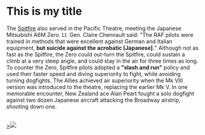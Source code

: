 <!DOCTYPE html>
<html>
  <head>
    <meta charset="utf-8">
  </head>
  <body>
    <h1>This is my title</h1>
    <p>The <a href="https://en.wikipedia.org/wiki/Supermarine_Spitfire">Spitfire</a> also served in the Pacific Theatre, meeting the Japanese Mitsubishi A6M Zero. Lt. Gen. Claire Chennault said: "The RAF pilots were trained in methods that were excellent against German and Italian equipment, <strong>but suicide against the acrobatic [Japanese].</strong>" Although not as fast as the Spitfire, the Zero could out-turn the Spitfire, could sustain a climb at a very steep angle, and could stay in the air for three times as long. To counter the Zero, Spitfire pilots adopted a <strong>"slash and run"</strong> policy and used their faster speed and diving superiority to fight, while avoiding turning dogfights. The Allies achieved air superiority when the Mk VIII version was introduced to the theatre, replacing the earlier Mk V. In one memorable encounter, New Zealand ace Alan Peart fought a solo dogfight against two dozen Japanese aircraft attacking the Broadway airstrip, shooting down one.</p>
    <br>
    <a href="http://www.historyofwar.org/Pictures/spitfire_XIV_front.jpg">><img src="Supermarine-Spitfire-fighter-plane-Britain-World-War-1938.jpg"></a>
  </body>
</html>
